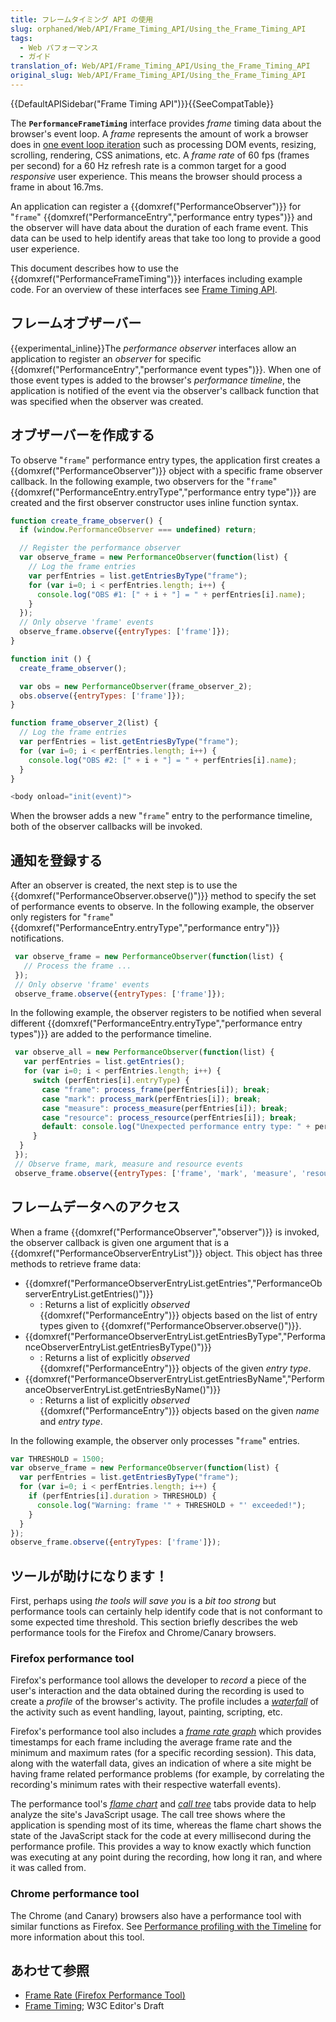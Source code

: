 ```yaml
---
title: フレームタイミング API の使用
slug: orphaned/Web/API/Frame_Timing_API/Using_the_Frame_Timing_API
tags:
  - Web パフォーマンス
  - ガイド
translation_of: Web/API/Frame_Timing_API/Using_the_Frame_Timing_API
original_slug: Web/API/Frame_Timing_API/Using_the_Frame_Timing_API
---
```


{{DefaultAPISidebar("Frame Timing API")}}{{SeeCompatTable}}

The **`PerformanceFrameTiming`** interface provides _frame_ timing data about the browser's event loop. A _frame_ represents the amount of work a browser does in [one event loop iteration](https://html.spec.whatwg.org/multipage/webappapis.html#processing-model-8) such as processing DOM events, resizing, scrolling, rendering, CSS animations, etc. A _frame rate_ of 60 fps (frames per second) for a 60 Hz refresh rate is a common target for a good _responsive_ user experience. This means the browser should process a frame in about 16.7ms.

An application can register a {{domxref("PerformanceObserver")}} for "`frame`" {{domxref("PerformanceEntry","performance entry types")}} and the observer will have data about the duration of each frame event. This data can be used to help identify areas that take too long to provide a good user experience.

This document describes how to use the {{domxref("PerformanceFrameTiming")}} interfaces including example code. For an overview of these interfaces see [Frame Timing API](/Web/API/Frame_Timing_API).

## フレームオブザーバー

{{experimental_inline}}The _performance observer_ interfaces allow an application to register an _observer_ for specific {{domxref("PerformanceEntry","performance event types")}}. When one of those event types is added to the browser's _performance timeline_, the application is notified of the event via the observer's callback function that was specified when the observer was created.

## オブザーバーを作成する

To observe "`frame`" performance entry types, the application first creates a {{domxref("PerformanceObserver")}} object with a specific frame observer callback. In the following example, two observers for the "`frame`" {{domxref("PerformanceEntry.entryType","performance entry type")}} are created and the first observer constructor uses inline function syntax.

```js
function create_frame_observer() {
  if (window.PerformanceObserver === undefined) return;

  // Register the performance observer
  var observe_frame = new PerformanceObserver(function(list) {
    // Log the frame entries
    var perfEntries = list.getEntriesByType("frame");
    for (var i=0; i < perfEntries.length; i++) {
      console.log("OBS #1: [" + i + "] = " + perfEntries[i].name);
    }
  });
  // Only observe 'frame' events
  observe_frame.observe({entryTypes: ['frame']});
}

function init () {
  create_frame_observer();

  var obs = new PerformanceObserver(frame_observer_2);
  obs.observe({entryTypes: ['frame']});
}

function frame_observer_2(list) {
  // Log the frame entries
  var perfEntries = list.getEntriesByType("frame");
  for (var i=0; i < perfEntries.length; i++) {
    console.log("OBS #2: [" + i + "] = " + perfEntries[i].name);
  }
}

<body onload="init(event)">
```

When the browser adds a new "`frame`" entry to the performance timeline, both of the observer callbacks will be invoked.

## 通知を登録する

After an observer is created, the next step is to use the {{domxref("PerformanceObserver.observe()")}} method to specify the set of performance events to observe. In the following example, the observer only registers for "`frame`" {{domxref("PerformanceEntry.entryType","performance entry")}} notifications.

```js
 var observe_frame = new PerformanceObserver(function(list) {
   // Process the frame ...
 });
 // Only observe 'frame' events
 observe_frame.observe({entryTypes: ['frame']});
```

In the following example, the observer registers to be notified when several different {{domxref("PerformanceEntry.entryType","performance entry types")}} are added to the performance timeline.

```js
 var observe_all = new PerformanceObserver(function(list) {
   var perfEntries = list.getEntries();
   for (var i=0; i < perfEntries.length; i++) {
     switch (perfEntries[i].entryType) {
       case "frame": process_frame(perfEntries[i]); break;
       case "mark": process_mark(perfEntries[i]); break;
       case "measure": process_measure(perfEntries[i]); break;
       case "resource": process_resource(perfEntries[i]); break;
       default: console.log("Unexpected performance entry type: " + perfEntries[i].entryType);
     }
  }
 });
 // Observe frame, mark, measure and resource events
 observe_frame.observe({entryTypes: ['frame', 'mark', 'measure', 'resource']});
```

## フレームデータへのアクセス

When a frame {{domxref("PerformanceObserver","observer")}} is invoked, the observer callback is given one argument that is a {{domxref("PerformanceObserverEntryList")}} object. This object has three methods to retrieve frame data:

- {{domxref("PerformanceObserverEntryList.getEntries","PerformanceObserverEntryList.getEntries()")}}
  - : Returns a list of explicitly _observed_ {{domxref("PerformanceEntry")}} objects based on the list of entry types given to {{domxref("PerformanceObserver.observe()")}}.
- {{domxref("PerformanceObserverEntryList.getEntriesByType","PerformanceObserverEntryList.getEntriesByType()")}}
  - : Returns a list of explicitly _observed_ {{domxref("PerformanceEntry")}} objects of the given _entry type_.
- {{domxref("PerformanceObserverEntryList.getEntriesByName","PerformanceObserverEntryList.getEntriesByName()")}}
  - : Returns a list of explicitly _observed_ {{domxref("PerformanceEntry")}} objects based on the given _name_ and _entry type_.

In the following example, the observer only processes "`frame`" entries.

```js
var THRESHOLD = 1500;
var observe_frame = new PerformanceObserver(function(list) {
  var perfEntries = list.getEntriesByType("frame");
  for (var i=0; i < perfEntries.length; i++) {
    if (perfEntries[i].duration > THRESHOLD) {
      console.log("Warning: frame '" + THRESHOLD + "' exceeded!");
    }
  }
});
observe_frame.observe({entryTypes: ['frame']});
```

## ツールが助けになります！

First, perhaps using _the tools will save you_ is a _bit too strong_ but performance tools can certainly help identify code that is not conformant to some expected time threshold. This section briefly describes the web performance tools for the Firefox and Chrome/Canary browsers.

### Firefox performance tool

Firefox's performance tool allows the developer to _record_ a piece of the user's interaction and the data obtained during the recording is used to create a _profile_ of the browser's activity. The profile includes a _[waterfall](/ja/docs/Tools/Performance/Waterfall)_ of the activity such as event handling, layout, painting, scripting, etc.

Firefox's performance tool also includes a _[frame rate graph](/ja/docs/Tools/Performance/Frame_rate)_ which provides timestamps for each frame including the average frame rate and the minimum and maximum rates (for a specific recording session). This data, along with the waterfall data, gives an indication of where a site might be having frame related performance problems (for example, by correlating the recording's minimum rates with their respective waterfall events).

The performance tool's _[flame chart](/ja/docs/Tools/Performance/Flame_Chart)_ and _[call tree](/ja/docs/Tools/Performance/Call_Tree)_ tabs provide data to help analyze the site's JavaScript usage. The call tree shows where the application is spending most of its time, whereas the flame chart shows the state of the JavaScript stack for the code at every millisecond during the performance profile. This provides a way to know exactly which function was executing at any point during the recording, how long it ran, and where it was called from.

### Chrome performance tool

The Chrome (and Canary) browsers also have a performance tool with similar functions as Firefox. See [Performance profiling with the Timeline](https://developer.chrome.com/devtools/docs/timeline) for more information about this tool.

## あわせて参照

- [Frame Rate (Firefox Performance Tool)](/ja/docs/Tools/Performance/Frame_rate)
- [Frame Timing](https://w3c.github.io/frame-timing/); W3C Editor's Draft
